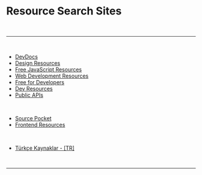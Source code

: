 # Resource Search Sites

<br>

---

<br>

- [DevDocs](https://devdocs.io/)
- [Design Resources](https://designresourc.es/)
- [Free JavaScript Resources](https://www.java5cript.com/)
- [Web Development Resources](https://web-dev-resources.com/)
- [Free for Developers](https://free-for.dev/)
- [Dev Resources](https://devresourc.es/)
- [Public APIs](https://publicapis.dev/)

<br>

- [Source Pocket](https://sourcepocket.netlify.app/)
- [Frontend Resources](https://fe-resources.vercel.app/)

<br>

- [Türkçe Kaynaklar - [TR]](https://turkcekaynaklar.com/)

<br>

---
